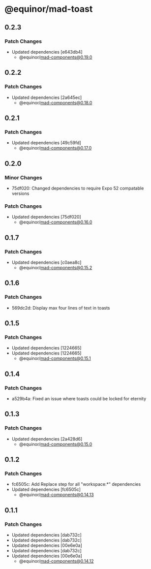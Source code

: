 # @equinor/mad-toast

## 0.2.3

### Patch Changes

-   Updated dependencies [e643db4]
    -   @equinor/mad-components@0.19.0

## 0.2.2

### Patch Changes

-   Updated dependencies [2a645ec]
    -   @equinor/mad-components@0.18.0

## 0.2.1

### Patch Changes

-   Updated dependencies [49c59fd]
    -   @equinor/mad-components@0.17.0

## 0.2.0

### Minor Changes

-   75df020: Changed dependencies to require Expo 52 compatable versions

### Patch Changes

-   Updated dependencies [75df020]
    -   @equinor/mad-components@0.16.0

## 0.1.7

### Patch Changes

-   Updated dependencies [c0aea8c]
    -   @equinor/mad-components@0.15.2

## 0.1.6

### Patch Changes

-   569dc2d: Display max four lines of text in toasts

## 0.1.5

### Patch Changes

-   Updated dependencies [1224665]
-   Updated dependencies [1224665]
    -   @equinor/mad-components@0.15.1

## 0.1.4

### Patch Changes

-   a529b4a: Fixed an issue where toasts could be locked for eternity

## 0.1.3

### Patch Changes

-   Updated dependencies [2a428d6]
    -   @equinor/mad-components@0.15.0

## 0.1.2

### Patch Changes

-   fc6505c: Add Replace step for all "workspace:\*" dependencies
-   Updated dependencies [fc6505c]
    -   @equinor/mad-components@0.14.13

## 0.1.1

### Patch Changes

-   Updated dependencies [dab732c]
-   Updated dependencies [dab732c]
-   Updated dependencies [00e6e0a]
-   Updated dependencies [dab732c]
-   Updated dependencies [00e6e0a]
    -   @equinor/mad-components@0.14.12
